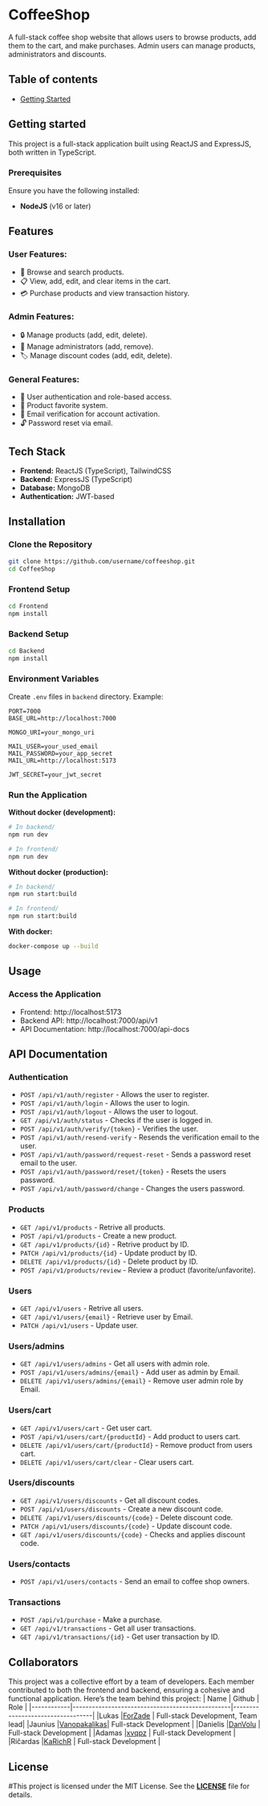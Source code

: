 # CoffeeShop

A full-stack coffee shop website that allows users to browse products, add them to the cart, and make purchases. Admin users can manage products, administrators and discounts.
## Table of contents
- [Getting Started](#Table)



## Getting started
This project is a full-stack application built using ReactJS and ExpressJS, both written in TypeScript.



### Prerequisites
Ensure you have the following installed:
- **NodeJS** (v16 or later)



## Features
### User Features:
- 🛒 Browse and search products.
- 📋 View, add, edit, and clear items in the cart.
- 💳 Purchase products and view transaction history.

### Admin Features:
- 🔒 Manage products (add, edit, delete).
- 👤 Manage administrators (add, remove).
- 🏷️ Manage discount codes (add, edit, delete).

### General Features:
- 🔑 User authentication and role-based access.
- 🌟 Product favorite system.
- 📧 Email verification for account activation.
- 🔓 Password reset via email.


## Tech Stack
- **Frontend:** ReactJS (TypeScript), TailwindCSS
- **Backend:** ExpressJS (TypeScript)
- **Database:** MongoDB
- **Authentication:** JWT-based

## Installation
### Clone the Repository
```bash
git clone https://github.com/username/coffeeshop.git
cd CoffeeShop
```
### Frontend Setup
```bash
cd Frontend
npm install
```
### Backend Setup
```bash
cd Backend
npm install
```
### Environment Variables
Create `.env` files in `backend` directory. Example:
```
PORT=7000
BASE_URL=http://localhost:7000

MONGO_URI=your_mongo_uri

MAIL_USER=your_used_email
MAIL_PASSWORD=your_app_secret 
MAIL_URL=http://localhost:5173

JWT_SECRET=your_jwt_secret
```
### Run the Application
**Without docker (development):**
```bash
# In backend/
npm run dev

# In frontend/
npm run dev
```
**Without docker (production):**
```bash
# In backend/
npm run start:build

# In frontend/
npm run start:build
```
**With docker:**
```bash
docker-compose up --build
```
## Usage
### Access the Application
- Frontend: http://localhost:5173
- Backend API: http://localhost:7000/api/v1
- API Documentation: http://localhost:7000/api-docs

## API Documentation
### Authentication
- `POST /api/v1/auth/register` - Allows the user to register.
- `POST /api/v1/auth/login` - Allows the user to login.
- `POST /api/v1/auth/logout` - Allows the user to logout.
- `GET /api/v1/auth/status` - Checks if the user is logged in.
- `POST /api/v1/auth/verify/{token}` - Verifies the user.
- `POST /api/v1/auth/resend-verify` - Resends the verification email to the user.
- `POST /api/v1/auth/password/request-reset` - Sends a password reset email to the user.
- `POST /api/v1/auth/password/reset/{token}` - Resets the users password.
- `POST /api/v1/auth/password/change` - Changes the users password.

### Products
- `GET /api/v1/products` - Retrive all products.
- `POST /api/v1/products` - Create a new product.
- `GET /api/v1/products/{id}` - Retrive product by ID.
- `PATCH /api/v1/products/{id}` - Update product by ID.
- `DELETE /api/v1/products/{id}` - Delete product by ID.
- `POST /api/v1/products/review` - Review a product (favorite/unfavorite).

### Users
- `GET /api/v1/users` - Retrive all users.
- `GET /api/v1/users/{email}` - Retrieve user by Email.
- `PATCH /api/v1/users` - Update user.

### Users/admins
- `GET /api/v1/users/admins` - Get all users with admin role.
- `POST /api/v1/users/admins/{email}` - Add user as admin by Email.
- `DELETE /api/v1/users/admins/{email}` - Remove user admin role by Email.

### Users/cart
- `GET /api/v1/users/cart` - Get user cart.
- `POST /api/v1/users/cart/{productId}` - Add product to users cart.
- `DELETE /api/v1/users/cart/{productId}` - Remove product from users cart.
- `DELETE /api/v1/users/cart/clear` - Clear users cart.

### Users/discounts
- `GET /api/v1/users/discounts` - Get all discount codes.
- `POST /api/v1/users/discounts` - Create a new discount code.
- `DELETE /api/v1/users/discounts/{code}` - Delete discount code.
- `PATCH /api/v1/users/discounts/{code}` - Update discount code.
- `GET /api/v1/users/discounts/{code}` - Checks and applies discount code.

### Users/contacts
- `POST /api/v1/users/contacts` - Send an email to coffee shop owners.

### Transactions
- `POST /api/v1/purchase` - Make a purchase.
- `GET /api/v1/transactions` - Get all user transactions.
- `GET /api/v1/transactions/{id}` - Get user transaction by ID.

## Collaborators
This project was a collective effort by a team of developers. Each member contributed to both the frontend and backend, ensuring a cohesive and functional application. Here’s the team behind this project:
|    Name    |                      Github                     |               Role               |
|------------|-------------------------------------------------|----------------------------------|
|Lukas       |[ForZade](https://github.com/ForZade)            | Full-stack Development, Team lead|
|Jaunius     |[Vanopakalikas](https://github.com/Vanopakalikas)| Full-stack Development           |
|Danielis    |[DanVolu](https://github.com/DanVolu)            | Full-stack Development           |
|Adamas      |[xvqpz](https://github.com/xvqpz)                | Full-stack Development           |
|Ričardas    |[KaRichR](https://github.com/KaRichR)            | Full-stack Development           |

## License
#This project is licensed under the MIT License. See the **[LICENSE]()** file for details.
